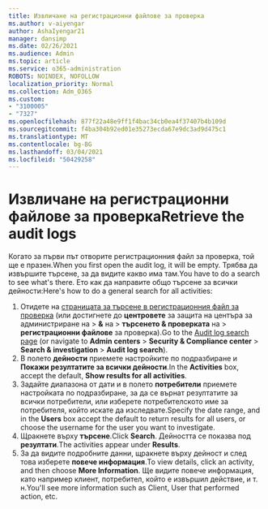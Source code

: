 ```yaml
---
title: Извличане на регистрационни файлове за проверка
ms.author: v-aiyengar
author: AshaIyengar21
manager: dansimp
ms.date: 02/26/2021
ms.audience: Admin
ms.topic: article
ms.service: o365-administration
ROBOTS: NOINDEX, NOFOLLOW
localization_priority: Normal
ms.collection: Adm_O365
ms.custom:
- "3100005"
- "7327"
ms.openlocfilehash: 877f22a48e9ff1f4bac34cb0ea4f37407b4b109d
ms.sourcegitcommit: f4ba304b92ed01e35273ecda67e9dc3ad9d475c1
ms.translationtype: MT
ms.contentlocale: bg-BG
ms.lasthandoff: 03/04/2021
ms.locfileid: "50429258"
---
```

# <a name="retrieve-the-audit-logs"></a><span data-ttu-id="7f677-102">Извличане на регистрационни файлове за проверка</span><span class="sxs-lookup"><span data-stu-id="7f677-102">Retrieve the audit logs</span></span>

<span data-ttu-id="7f677-103">Когато за първи път отворите регистрационния файл за проверка, той ще е празен.</span><span class="sxs-lookup"><span data-stu-id="7f677-103">When you first open the audit log, it will be empty.</span></span> <span data-ttu-id="7f677-104">Трябва да извършите търсене, за да видите какво има там.</span><span class="sxs-lookup"><span data-stu-id="7f677-104">You have to do a search to see what's there.</span></span> <span data-ttu-id="7f677-105">Ето как да направите общо търсене за всички дейности:</span><span class="sxs-lookup"><span data-stu-id="7f677-105">Here's how to do a general search for all activities:</span></span>

1. <span data-ttu-id="7f677-106">Отидете на [страницата за търсене в регистрационния файл за проверка](https://protection.office.com/#/unifiedauditlog) (или достигнете до **центровете** за защита на центъра за администриране на  >  **&** на  >  **търсенето & проверката** на  >  **регистрационни файлове** за проверка).</span><span class="sxs-lookup"><span data-stu-id="7f677-106">Go to the [Audit log search page](https://protection.office.com/#/unifiedauditlog) (or navigate to  **Admin centers** > **Security & Compliance center** > **Search & investigation** > **Audit log search**).</span></span>
1. <span data-ttu-id="7f677-107">В полето **дейности** приемете настройките по подразбиране и **Покажи резултатите за всички дейности**.</span><span class="sxs-lookup"><span data-stu-id="7f677-107">In the **Activities** box, accept the default, **Show results for all activities**.</span></span>
1. <span data-ttu-id="7f677-108">Задайте диапазона от дати и в полето **потребители** приемете настройката по подразбиране, за да се върнат резултатите за всички потребители, или изберете потребителското име за потребителя, който искате да изследвате.</span><span class="sxs-lookup"><span data-stu-id="7f677-108">Specify the date range, and in the **Users** box accept the default to return results for all users, or choose the username for the user you want to investigate.</span></span>
1. <span data-ttu-id="7f677-109">Щракнете върху **търсене**.</span><span class="sxs-lookup"><span data-stu-id="7f677-109">Click **Search**.</span></span> <span data-ttu-id="7f677-110">Дейността се показва под **резултати**.</span><span class="sxs-lookup"><span data-stu-id="7f677-110">The activities appear under **Results**.</span></span>
1. <span data-ttu-id="7f677-111">За да видите подробните данни, щракнете върху дейност и след това изберете **повече информация**.</span><span class="sxs-lookup"><span data-stu-id="7f677-111">To view details, click an activity, and then choose **More Information**.</span></span> <span data-ttu-id="7f677-112">Ще видите повече информация, като например клиент, потребител, който е извършил действие, и т. н.</span><span class="sxs-lookup"><span data-stu-id="7f677-112">You'll see more information such as Client, User that performed action, etc.</span></span>

